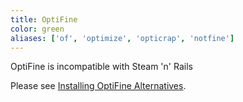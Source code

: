 ```yaml
---
title: OptiFine
color: green
aliases: ['of', 'optimize', 'opticrap', 'notfine']
---
```


OptiFine is incompatible with Steam 'n' Rails

Please see [Installing OptiFine Alternatives](https://prismlauncher.org/wiki/getting-started/install-of-alternatives/).
